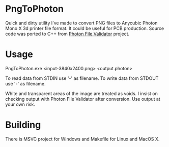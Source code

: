 


# PngToPhoton

Quick and dirty utility I've made to convert PNG files to Anycubic Photon Mono X 3d printer file format. It could be useful for PCB production. Source code was ported to C++ from [Photon File Validator](https://github.com/Photonsters/PhotonFileValidator) project.

# Usage

PngToPhoton.exe <input-3840x2400.png> <output.photon>

To read data from STDIN use '-' as filename.
To write data from STDOUT use '-' as filename.

White and transparent areas of the image are treated as voids.
I insist on checking output with Photon File Validator after conversion. Use output at your own risk.

# Building

There is MSVC project for Windows and Makefile for Linux and MacOS X.
